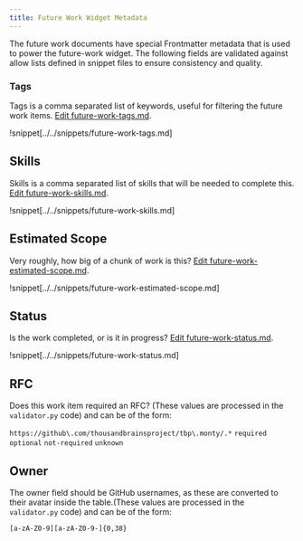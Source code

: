 ```yaml
---
title: Future Work Widget Metadata
---
```


The future work documents have special Frontmatter metadata that is used to power the future-work widget.  The following fields are validated against allow lists defined in snippet files to ensure consistency and quality.

### Tags

Tags is a comma separated list of keywords, useful for filtering the future work items. [Edit future-work-tags.md](https://github.com/thousandbrainsproject/tbp.monty/edit/main/docs/snippets/future-work-tags.md).

!snippet[../../snippets/future-work-tags.md]

## Skills

Skills is a comma separated list of skills that will be needed to complete this. [Edit future-work-skills.md](https://github.com/thousandbrainsproject/tbp.monty/edit/main/docs/snippets/future-work-skills.md).

!snippet[../../snippets/future-work-skills.md]

## Estimated Scope

Very roughly, how big of a chunk of work is this? [Edit future-work-estimated-scope.md](https://github.com/thousandbrainsproject/tbp.monty/edit/main/docs/snippets/future-work-estimated-scope.md).

!snippet[../../snippets/future-work-estimated-scope.md]

## Status

Is the work completed, or is it in progress? [Edit future-work-status.md](https://github.com/thousandbrainsproject/tbp.monty/edit/main/docs/snippets/future-work-status.md).

!snippet[../../snippets/future-work-status.md]

## RFC

Does this work item required an RFC? (These values are processed in the `validator.py` code) and can be of the form:

`https://github\.com/thousandbrainsproject/tbp\.monty/.*` `required` `optional` `not-required` `unknown`

## Owner

The owner field should be GitHub usernames, as these are converted to their avatar inside the table.(These values are processed in the `validator.py` code) and can be of the form:

`[a-zA-Z0-9][a-zA-Z0-9-]{0,38}`